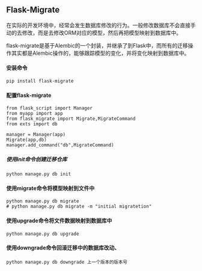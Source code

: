## Flask-Migrate

在实际的开发环境中，经常会发生数据库修改的行为。一般修改数据库不会直接手动的去修改，而是去修改ORM对应的模型，然后再把模型映射到数据库中。

flask-migrate是基于Alembic的一个封装，并继承了到Flask中，而所有的迁移操作其实都是Alembic操作的，能够跟踪模型的变化，并将变化映射到数据库中。

#### 安装命令

```
pip install flask-migrate
```

#### 配置flask-migrate

```
from flask_script import Manager
from myapp import app
from flask_migrate import Migrate,MigrateCommand
from exts import db

manager = Manager(app)
Migrate(app,db)
manager.add_command("db",MigrateCommand)
```

##### 使用init命令创建迁移仓库

```
python manage.py db init
```

#### 使用migrate命令将模型映射到文件中

```
python manage.py db migrate
# python manage.py db migrate -m "initial migratetion"
```

#### 使用upgrade命令将文件数据映射到数据库中

```
python manage.py db upgrade
```

#### 使用downgrade命令回滚迁移中的数据库改动、

```
python manage.py db downgrade 上一个版本的版本号
```



